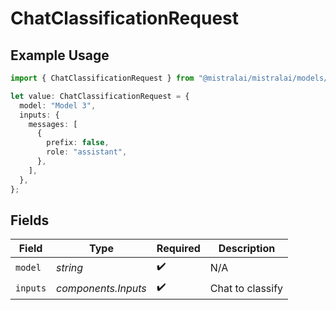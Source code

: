 # ChatClassificationRequest

## Example Usage

```typescript
import { ChatClassificationRequest } from "@mistralai/mistralai/models/components";

let value: ChatClassificationRequest = {
  model: "Model 3",
  inputs: {
    messages: [
      {
        prefix: false,
        role: "assistant",
      },
    ],
  },
};
```

## Fields

| Field               | Type                | Required            | Description         |
| ------------------- | ------------------- | ------------------- | ------------------- |
| `model`             | *string*            | :heavy_check_mark:  | N/A                 |
| `inputs`            | *components.Inputs* | :heavy_check_mark:  | Chat to classify    |